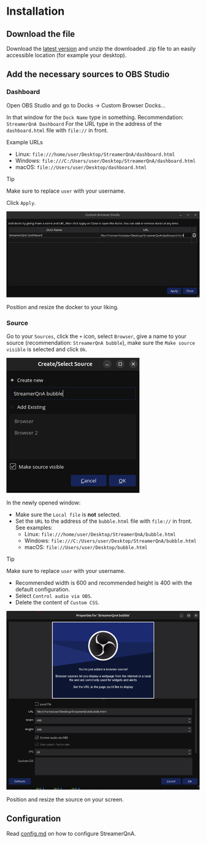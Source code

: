 # Installation
## Download the file
Download the [latest version](/releases) and unzip the downloaded .zip file to an easily accessible location (for example your desktop).

## Add the necessary sources to OBS Studio
### Dashboard
Open OBS Studio and go to Docks -> Custom Browser Docks...

In that window for the `Dock Name` type in something. Recommendation: `StreamerQnA Dashboard`
For the URL type in the address of the `dashboard.html` file with `file://` in front.

Example URLs
- Linux: `file:///home/user/Desktop/StreamerQnA/dashboard.html`
- Windows: `file:///C:/Users/user/Desktop/StreamerQnA/dashboard.html`
- macOS: `file://Users/user/Desktop/dashboard.html`
> [!TIP]
> Make sure to replace `user` with your username.

Click `Apply`.

![Screenshot of the custom dockers window](/screenshots/docker.png)

Position and resize the docker to your liking.

### Source
Go to your `Sources`, click the `+` icon, select `Browser`, give a name to your source (recommendation: `StreamerQnA bubble`), make sure the `Make source visible` is selected and click `Ok`.

![Screenshot of the add new browser source window](/screenshots/newBrowser.png)

In the newly opened window:
- Make sure the `Local file` is **not** selected.
- Set the `URL` to the address of the `bubble.html` file with `file://` in front. See examples:
  - Linux: `file:///home/user/Desktop/StreamerQnA/bubble.html`
  - Windows: `file:///C:/Users/user/Desktop/StreamerQnA/bubble.html`
  - macOS: `file://Users/user/Desktop/bubble.html`
> [!TIP]
> Make sure to replace `user` with your username.
- Recommended width is 600 and recommended height is 400 with the default configuration.
- Select `Control audio via OBS`.
- Delete the content of `Custom CSS`.

![Screenshot of the browser properties window](/screenshots/bubble.png)

Position and resize the source on your screen.

## Configuration
Read [config.md](/README/config.md) on how to configure StreamerQnA.